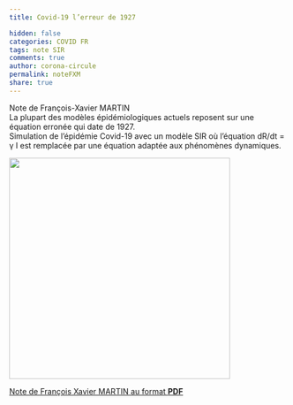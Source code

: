```yaml
---
title: Covid-19 l’erreur de 1927

hidden: false
categories: COVID FR
tags: note SIR
comments: true
author: corona-circule
permalink: noteFXM
share: true
---
```


<link rel="stylesheet" href="../assets/css/style.css">

Note de François-Xavier MARTIN <br/>
La plupart des modèles épidémiologiques actuels reposent
sur une équation erronée qui date de 1927. <br/>
Simulation de l’épidémie Covid-19 avec un modèle SIR où l’équation dR/dt = γ I est remplacée par une équation adaptée aux phénomènes dynamiques. <br/>


<img src='/lettres/images/img-FXM.png' width='400px'/>

[Note de François Xavier MARTIN au format __PDF__](/lettres/resources/pdf/noteFXM.pdf)
